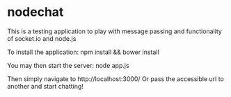 # nodechat
This is a testing application to play with message passing and functionality of socket.io and node.js

To install the application:
npm install && bower install

You may then start the server:
node app.js

Then simply navigate to http://localhost:3000/ 
Or pass the accessible url to another and start chatting!
